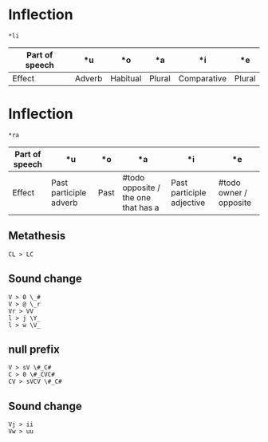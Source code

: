 # Inflection 
```morpheme
*li
```

| Part of speech | *u     | *o       | *a     | *i          | *e     |
| -------------- | ------ | -------- | ------ | ----------- | ------ |
| Effect         | Adverb | Habitual | Plural | Comparative | Plural |

# Inflection 
```morpheme
*ra
```

| Part of speech | *u                     | *o   | *a                                  | *i                        | *e                     |
| -------------- | ---------------------- | ---- | ----------------------------------- | ------------------------- | ---------------------- |
| Effect         | Past participle adverb | Past | #todo opposite / the one that has a | Past participle adjective | #todo owner / opposite |

## Metathesis
```sound_change
CL > LC
```
## Sound change 
```sound_change
V > 0 \_#
V > @ \_r
Vr > VV
l > j \Y_
l > w \V_
```
## null prefix
```sound_change
V > sV \#_C#
C > 0 \#_CVC#
CV > sVCV \#_C#
```
## Sound change
```sound_change
Vj > ii
Vw > uu
```
